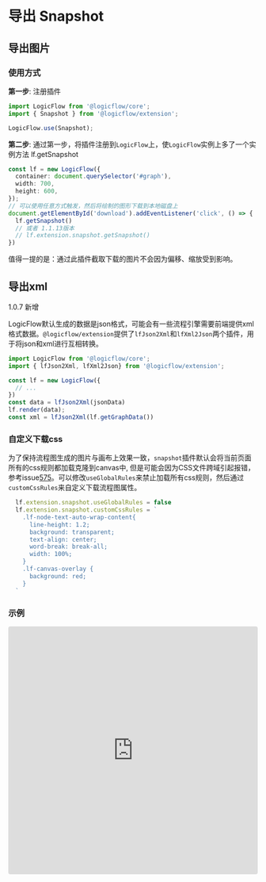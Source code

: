 # 导出 Snapshot

## 导出图片

### 使用方式

**第一步**: 注册插件

```ts
import LogicFlow from '@logicflow/core';
import { Snapshot } from '@logicflow/extension';

LogicFlow.use(Snapshot);
```

**第二步**:
通过第一步，将插件注册到`LogicFlow`上，使`LogicFlow`实例上多了一个实例方法 lf.getSnapshot

```ts
const lf = new LogicFlow({
  container: document.querySelector('#graph'),
  width: 700,
  height: 600,
});
// 可以使用任意方式触发，然后将绘制的图形下载到本地磁盘上
document.getElementById('download').addEventListener('click', () => {
  lf.getSnapshot()
  // 或者 1.1.13版本
  // lf.extension.snapshot.getSnapshot()
})
```

值得一提的是：通过此插件截取下载的图片不会因为偏移、缩放受到影响。

## 导出xml

1.0.7 新增

LogicFlow默认生成的数据是json格式，可能会有一些流程引擎需要前端提供xml格式数据。`@logicflow/extension`提供了`lfJson2Xml`和`lfXml2Json`两个插件，用于将json和xml进行互相转换。

```ts
import LogicFlow from '@logicflow/core';
import { lfJson2Xml, lfXml2Json} from '@logicflow/extension';

const lf = new LogicFlow({
  // ...
})
const data = lfJson2Xml(jsonData)
lf.render(data);
const xml = lfJson2Xml(lf.getGraphData())
```

### 自定义下载css

为了保持流程图生成的图片与画布上效果一致，`snapshot`插件默认会将当前页面所有的css规则都加载克隆到canvas中, 但是可能会因为CSS文件跨域引起报错，参考issue[575](https://github.com/didi/LogicFlow/issues/575)。可以修改`useGlobalRules`来禁止加载所有css规则，然后通过`customCssRules`来自定义下载流程图属性。

```js
  lf.extension.snapshot.useGlobalRules = false
  lf.extension.snapshot.customCssRules = `
    .lf-node-text-auto-wrap-content{
      line-height: 1.2;
      background: transparent;
      text-align: center;
      word-break: break-all;
      width: 100%;
    }
    .lf-canvas-overlay {
      background: red;
    }
  `
```
### 示例

<iframe src="https://codesandbox.io/embed/logicflow-base21-o3vqi?fontsize=14&hidenavigation=1&theme=dark&view=preview"
     style="width:100%; height:500px; border:0; border-radius: 4px; overflow:hidden;"
     title="logicflow-base21"
     allow="accelerometer; ambient-light-sensor; camera; encrypted-media; geolocation; gyroscope; hid; microphone; midi; payment; usb; vr; xr-spatial-tracking"
     sandbox="allow-forms allow-modals allow-popups allow-presentation allow-same-origin allow-scripts"
   ></iframe>